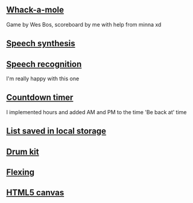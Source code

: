 ## [Whack-a-mole](https://github.com/Tariqk26/JavaScript30/blob/6b6adc69beeadb5916b769bf9b6b0fe8638ec758/30%20-%20Whack%20A%20Mole/index.html)
Game by Wes Bos, scoreboard by me with help from minna xd

## [Speech synthesis](./23%20-%20Speech%20Synthesis/index.html)

## [Speech recognition](./20%20-%20Speech%20Detection/index.html)
I'm really happy with this one

## [Countdown timer](./29%20-%20Countdown%20Timer/index.html)
I implemented hours and added AM and PM to the time 'Be back at' time

## [List saved in local storage](./15%20-%20LocalStorage/index.html)

## [Drum kit](./01%20-%20JavaScript%20Drum%20Kit/index.html)

## [Flexing](./05%20-%20Flex%20Panel%20Gallery/index.html)

## [HTML5 canvas](./08%20-%20Fun%20with%20HTML5%20Canvas/index.html)

